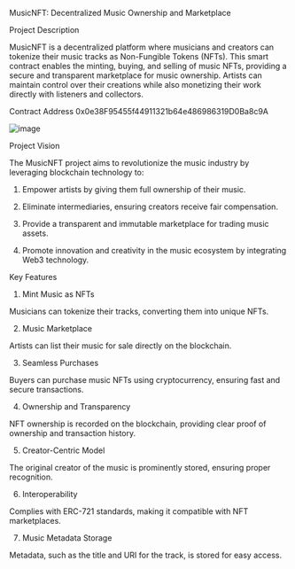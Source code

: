 MusicNFT: Decentralized Music Ownership and Marketplace

Project Description

MusicNFT is a decentralized platform where musicians and creators can tokenize their music tracks as Non-Fungible Tokens (NFTs). This smart contract enables the minting, buying, and selling of music NFTs, providing a secure and transparent marketplace for music ownership. Artists can maintain control over their creations while also monetizing their work directly with listeners and collectors.

Contract Address
0x0e38F95455f44911321b64e486986319D0Ba8c9A

![image](https://github.com/user-attachments/assets/5e7a4e7b-8a32-492a-9e66-3c98d4125bd7)

Project Vision

The MusicNFT project aims to revolutionize the music industry by leveraging blockchain technology to:

1. Empower artists by giving them full ownership of their music.


2. Eliminate intermediaries, ensuring creators receive fair compensation.


3. Provide a transparent and immutable marketplace for trading music assets.


4. Promote innovation and creativity in the music ecosystem by integrating Web3 technology.

Key Features

1. Mint Music as NFTs

Musicians can tokenize their tracks, converting them into unique NFTs.



2. Music Marketplace

Artists can list their music for sale directly on the blockchain.



3. Seamless Purchases

Buyers can purchase music NFTs using cryptocurrency, ensuring fast and secure transactions.



4. Ownership and Transparency

NFT ownership is recorded on the blockchain, providing clear proof of ownership and transaction history.



5. Creator-Centric Model

The original creator of the music is prominently stored, ensuring proper recognition.



6. Interoperability

Complies with ERC-721 standards, making it compatible with NFT marketplaces.



7. Music Metadata Storage

Metadata, such as the title and URI for the track, is stored for easy access.

